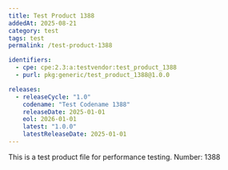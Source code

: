 ```yaml
---
title: Test Product 1388
addedAt: 2025-08-21
category: test
tags: test
permalink: /test-product-1388

identifiers:
  - cpe: cpe:2.3:a:testvendor:test_product_1388
  - purl: pkg:generic/test_product_1388@1.0.0

releases:
  - releaseCycle: "1.0"
    codename: "Test Codename 1388"
    releaseDate: 2025-01-01
    eol: 2026-01-01
    latest: "1.0.0"
    latestReleaseDate: 2025-01-01
---
```


This is a test product file for performance testing. Number: 1388
